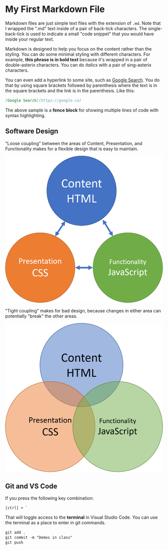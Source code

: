 # My First Markdown File

Markdown files are just simple text files with the extension of `.md`. Note that I wrapped the ".md" text inside of a pair of back-tick characters. The single-back-tick is used to indicate a small "code snippet" that you would have inside your regular text.

Markdown is designed to help you focus on the content rather than the styling. You can do some minimal styling with different characters. For example, **this phrase is in bold text** because it's wrapped in a pair of double-asterix characters. You can do *italics* with a pair of sing-asterix characters.

You can even add a hyperlink to some site, such as [Google Search](https://google.ca). You do that by using square brackets followed by parenthesis where the text is in the square brackets and the link is in the parenthesis. Like this:

```markdown
[Google Search](https://google.ca)
```

The above sample is a **fence block** for showing multiple lines of code with syntax highlighting.

## Software Design

"Loose coupling" between the areas of Content, Presentation, and Functionality makes for a flexible design that is easy to maintain.

![Good](./images/GoodDesign.png)

"Tight coupling" makes for bad design, because changes in either area can potentially "break" the other areas.

![Bad](./images/BadDesign.png)

## Git and VS Code

If you press the following key combination:

```
[ctrl] + `
```

That will toggle access to the **terminal** in Visual Studio Code. You can use the terminal as a place to enter in git commands.

```
git add .
git commit -m "Demos in class"
git push
```
